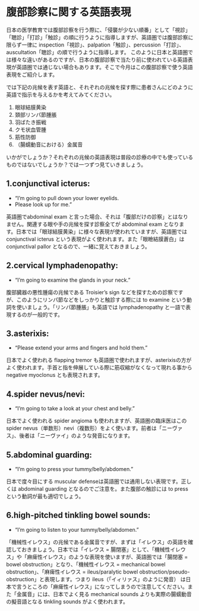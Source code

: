 # 腹部診察に関する英語表現

日本の医学教育では腹部診察を行う際に、「侵襲が少ない順番」として「視診」「聴診」「打診」「触診」の順に行うように指導しますが、英語圏では腹部診察に限らず一律に inspection「視診」、palpation「触診」、percussion「打診」、auscultation「聴診」の順で行うように指導します。
このように日本と英語圏では様々な違いがあるのですが、日本の腹部診察で当たり前に使われている英語表現が英語圏では通じない場合もあります。そこで今月はこの腹部診察で使う英語表現をご紹介します。

では下記の兆候を表す英語と、それぞれの兆候を探す際に患者さんにどのように英語で指示を与えるかを考えてみてください。

1. 眼球結膜黄染
2. 頚部リンパ節腫脹
3. 羽ばたき振戦
4. クモ状血管腫
5. 筋性防御
6. （腸蠕動音における）金属音

いかがでしょうか？それぞれの兆候の英語表現は普段の診療の中でも使っているものではないでしょうか？では一つずつ見ていきましょう。

## 1.conjunctival icterus:

- “I’m going to pull down your lower eyelids.
- Please look up for me.”

英語圏でabdominal exam と言った場合、それは「腹部だけの診察」とはなりません。関連する眼や手の兆候を探す診察全てが abdominal exam となります。日本では「眼球結膜黄染」に様々な表現が使われていますが、英語圏では conjunctival icterus という表現がよく使われます。また「眼瞼結膜蒼白」は conjunctival pallor となるので、一緒に覚えておきましょう。

## 2.cervical lymphadenopathy:

- “I’m going to examine the glands in your neck.”

腹部臓器の悪性腫瘍の兆候である Troisier’s sign などを探すための診察ですが、このようにリンパ節などをしっかりと触診する際には to examine という動詞を使いましょう。「リンパ節腫脹」も英語では lymphadenopathy と一語で表現するのが一般的です。

## 3.asterixis:

- “Please extend your arms and fingers and hold them.”

日本でよく使われる flapping tremor も英語圏で使われますが、asterixisの方がよく使われます。手首と指を伸展している際に筋収縮がなくなって現れる事から negative myoclonus とも表現されます。

## 4.spider nevus/nevi:

- “I’m going to take a look at your chest and belly.”

日本でよく使われる spider angioma も使われますが、英語圏の臨床医はこのspider nevus（単数形）nevi（複数形）をよく使います。前者は「ニーヴァス」、後者は「ニーヴァイ」のような発音になります。

## 5.abdominal guarding:

- “I’m going to press your tummy/belly/abdomen.”

日本で度々目にする muscular defenseは英語圏では通用しない表現です。正しくは abdominal guarding となるのでご注意を。また腹部の触診には to press という動詞が最も適切でしょう。

## 6.high-pitched tinkling bowel sounds:

- “I’m going to listen to your tummy/belly/abdomen.”

「機械性イレウス」の兆候である金属音ですが、まずは「イレウス」の英語を確認しておきましょう。日本では「イレウス = 腸閉塞」として、「機械性イレウス」や「麻痺性イレウス」のような表現を使いますが、英語圏では「腸閉塞 = bowel obstruction」となり、「機械性イレウス = mechanical bowel obstruction」、「麻痺性イレウス = ileus/paralytic bowel obstruction/pseudo-obstruction」と表現します。つまり ileus（「イィリァス」のように発音） は日本で言うところの「麻痺性イレウス」になってしまうので注意してください。また「金属音」には、日本でよく見る mechanical sounds よりも実際の腸蠕動音の擬音語となる tinkling sounds がよく使われます。
